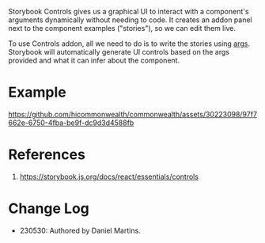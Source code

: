 Storybook Controls gives us a graphical UI to interact with a component's arguments dynamically without needing to code. It creates an addon panel next to the component examples ("stories"), so we can edit them live.

To use Controls addon, all we need to do is to write the stories using [args](https://storybook.js.org/docs/react/writing-stories/args). Storybook will automatically generate UI controls based on the args provided and what it can infer about the component.


# Example

https://github.com/hicommonwealth/commonwealth/assets/30223098/97f7662e-6750-4fba-be9f-dc9d3d4588fb


# References

1. https://storybook.js.org/docs/react/essentials/controls

# Change Log

- 230530: Authored by Daniel Martins.